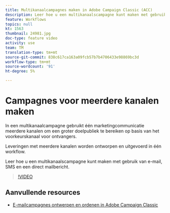 ```yaml
---
title: Multikanaalcampagnes maken in Adobe Campaign Classic (ACC)
description: Leer hoe u een multikanaalscampagne kunt maken met gebruik van e-mail, SMS en een direct mailbericht.
feature: Workflows
topics: null
kt: 1563
thumbnail: 24981.jpg
doc-type: feature video
activity: use
team: TM
translation-type: tm+mt
source-git-commit: 838c617ca163a09fcb57b7b4706433e98869bc3d
workflow-type: tm+mt
source-wordcount: '91'
ht-degree: 5%

---
```



# Campagnes voor meerdere kanalen maken

In een multikanaalcampagne gebruikt één marketingcommunicatie meerdere kanalen om een groter doelpubliek te bereiken op basis van het voorkeurskanaal voor ontvangers.

Leveringen met meerdere kanalen worden ontworpen en uitgevoerd in één workflow.

Leer hoe u een multikanaalscampagne kunt maken met gebruik van e-mail, SMS en een direct mailbericht.

>[!VIDEO](https://video.tv.adobe.com/v/24981?quality=12)

## Aanvullende resources

* [E-mailcampagnes ontwerpen en ordenen in Adobe Campaign Classic](https://helpx.adobe.com/campaign/classic/how-to/design-orchestrate-email-campaigns-in-campaign-classic.html)

